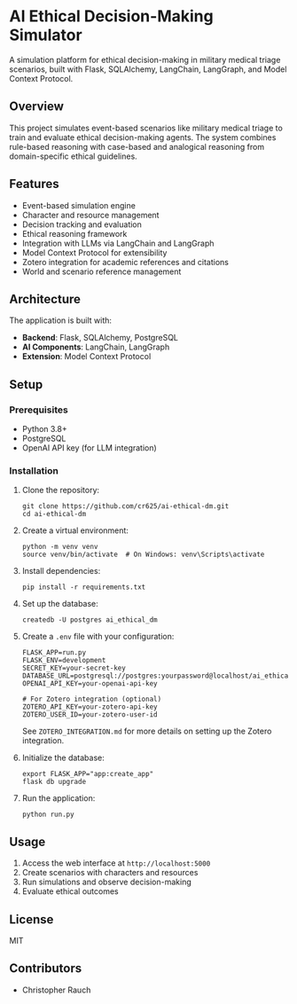 # AI Ethical Decision-Making Simulator

A simulation platform for ethical decision-making in military medical triage scenarios, built with Flask, SQLAlchemy, LangChain, LangGraph, and Model Context Protocol.

## Overview

This project simulates event-based scenarios like military medical triage to train and evaluate ethical decision-making agents. The system combines rule-based reasoning with case-based and analogical reasoning from domain-specific ethical guidelines.

## Features

- Event-based simulation engine
- Character and resource management
- Decision tracking and evaluation
- Ethical reasoning framework
- Integration with LLMs via LangChain and LangGraph
- Model Context Protocol for extensibility
- Zotero integration for academic references and citations
- World and scenario reference management

## Architecture

The application is built with:

- **Backend**: Flask, SQLAlchemy, PostgreSQL
- **AI Components**: LangChain, LangGraph
- **Extension**: Model Context Protocol

## Setup

### Prerequisites

- Python 3.8+
- PostgreSQL
- OpenAI API key (for LLM integration)

### Installation

1. Clone the repository:
   ```
   git clone https://github.com/cr625/ai-ethical-dm.git
   cd ai-ethical-dm
   ```

2. Create a virtual environment:
   ```
   python -m venv venv
   source venv/bin/activate  # On Windows: venv\Scripts\activate
   ```

3. Install dependencies:
   ```
   pip install -r requirements.txt
   ```

4. Set up the database:
   ```
   createdb -U postgres ai_ethical_dm
   ```

5. Create a `.env` file with your configuration:
   ```
   FLASK_APP=run.py
   FLASK_ENV=development
   SECRET_KEY=your-secret-key
   DATABASE_URL=postgresql://postgres:yourpassword@localhost/ai_ethical_dm
   OPENAI_API_KEY=your-openai-api-key
   
   # For Zotero integration (optional)
   ZOTERO_API_KEY=your-zotero-api-key
   ZOTERO_USER_ID=your-zotero-user-id
   ```
   
   See `ZOTERO_INTEGRATION.md` for more details on setting up the Zotero integration.

6. Initialize the database:
   ```
   export FLASK_APP="app:create_app"
   flask db upgrade
   ```

7. Run the application:
   ```
   python run.py
   ```

## Usage

1. Access the web interface at `http://localhost:5000`
2. Create scenarios with characters and resources
3. Run simulations and observe decision-making
4. Evaluate ethical outcomes

## License

MIT

## Contributors

- Christopher Rauch
